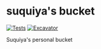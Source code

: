 # suquiya's bucket

[![Tests](https://github.com/suquiya/suquiya_bucket/actions/workflows/ci.yml/badge.svg)](https://github.com/suquiya/suquiya_bucket/actions/workflows/ci.yml) [![Excavator](https://github.com/suquiya/suquiya_bucket/actions/workflows/excavator.yml/badge.svg)](https://github.com/suquiya/suquiya_bucket/actions/workflows/excavator.yml)

Suquiya's personal bucket
